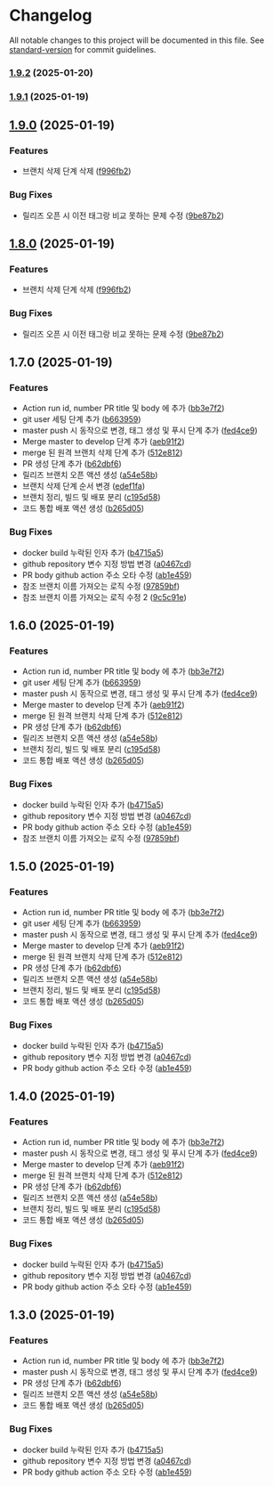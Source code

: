 # Changelog

All notable changes to this project will be documented in this file. See [standard-version](https://github.com/conventional-changelog/standard-version) for commit guidelines.

### [1.9.2](https://github.com/Optmier/altrid-server/compare/v1.9.1...v1.9.2) (2025-01-20)

### [1.9.1](https://github.com/Optmier/altrid-server/compare/v1.9.0...v1.9.1) (2025-01-19)

## [1.9.0](https://github.com/Optmier/altrid-server/compare/v1.8.0...v1.9.0) (2025-01-19)


### Features

* 브랜치 삭제 단계 삭제 ([f996fb2](https://github.com/Optmier/altrid-server/commit/f996fb23c7c206dd9bfb145d4199b8145d29c4ab))


### Bug Fixes

* 릴리즈 오픈 시 이전 태그랑 비교 못하는 문제 수정 ([9be87b2](https://github.com/Optmier/altrid-server/commit/9be87b208cff92005d8ef6205144f61302f39fa2))

## [1.8.0](https://github.com/Optmier/altrid-server/compare/v1.7.0...v1.8.0) (2025-01-19)


### Features

* 브랜치 삭제 단계 삭제 ([f996fb2](https://github.com/Optmier/altrid-server/commit/f996fb23c7c206dd9bfb145d4199b8145d29c4ab))


### Bug Fixes

* 릴리즈 오픈 시 이전 태그랑 비교 못하는 문제 수정 ([9be87b2](https://github.com/Optmier/altrid-server/commit/9be87b208cff92005d8ef6205144f61302f39fa2))

## 1.7.0 (2025-01-19)


### Features

* Action run id, number PR title 및 body 에 추가 ([bb3e7f2](https://github.com/Optmier/altrid-server/commit/bb3e7f21f5271f5e6fa0dc49c48a2dc8e2d0c40e))
* git user 세팅 단계 추가 ([b663959](https://github.com/Optmier/altrid-server/commit/b663959c48cca717dedafec4cb32233f7805c481))
* master push 시 동작으로 변경, 태그 생성 및 푸시 단계 추가 ([fed4ce9](https://github.com/Optmier/altrid-server/commit/fed4ce9168c77774f14eb22760f14ec646b839c7))
* Merge master to develop 단계 추가 ([aeb91f2](https://github.com/Optmier/altrid-server/commit/aeb91f2126ba879af230b7315dfeda15d99a4847))
* merge 된 원격 브랜치 삭제 단계 추가 ([512e812](https://github.com/Optmier/altrid-server/commit/512e8129192d4971aac77e850f6523a60027a2e8))
* PR 생성 단계 추가 ([b62dbf6](https://github.com/Optmier/altrid-server/commit/b62dbf63ef9ad8911da94ea61844647f047a69fb))
* 릴리즈 브랜치 오픈 액션 생성 ([a54e58b](https://github.com/Optmier/altrid-server/commit/a54e58b2db6a476bb1c2b6400c7b83cb1dfe05f1))
* 브랜치 삭제 단계 순서 변경 ([edef1fa](https://github.com/Optmier/altrid-server/commit/edef1fa078e757b7df9973e6c3688914b134ecf8))
* 브랜치 정리, 빌드 및 배포 분리 ([c195d58](https://github.com/Optmier/altrid-server/commit/c195d585e4b307d644940d380abcefa8dc49bd12))
* 코드 통합 배포 액션 생성 ([b265d05](https://github.com/Optmier/altrid-server/commit/b265d0510dea5e5799ab6d10a0766fa0dc378d68))


### Bug Fixes

* docker build 누락된 인자 추가 ([b4715a5](https://github.com/Optmier/altrid-server/commit/b4715a5bbe713c4ee4f24f85d153f888e57f92ed))
* github repository 변수 지정 방법 변경 ([a0467cd](https://github.com/Optmier/altrid-server/commit/a0467cd01db5d1517899c06ceca65af544c4e618))
* PR body github action 주소 오타 수정 ([ab1e459](https://github.com/Optmier/altrid-server/commit/ab1e459c4ac620a3359d2a9cf5a5f7fd384caecf))
* 참조 브랜치 이름 가져오는 로직 수정 ([97859bf](https://github.com/Optmier/altrid-server/commit/97859bf7ba8732341dd6f3da60e16c82c594757f))
* 참조 브랜치 이름 가져오는 로직 수정 2 ([9c5c91e](https://github.com/Optmier/altrid-server/commit/9c5c91efe774980c2b7d4b614a85bbfd1791f8a7))

## 1.6.0 (2025-01-19)


### Features

* Action run id, number PR title 및 body 에 추가 ([bb3e7f2](https://github.com/Optmier/altrid-server/commit/bb3e7f21f5271f5e6fa0dc49c48a2dc8e2d0c40e))
* git user 세팅 단계 추가 ([b663959](https://github.com/Optmier/altrid-server/commit/b663959c48cca717dedafec4cb32233f7805c481))
* master push 시 동작으로 변경, 태그 생성 및 푸시 단계 추가 ([fed4ce9](https://github.com/Optmier/altrid-server/commit/fed4ce9168c77774f14eb22760f14ec646b839c7))
* Merge master to develop 단계 추가 ([aeb91f2](https://github.com/Optmier/altrid-server/commit/aeb91f2126ba879af230b7315dfeda15d99a4847))
* merge 된 원격 브랜치 삭제 단계 추가 ([512e812](https://github.com/Optmier/altrid-server/commit/512e8129192d4971aac77e850f6523a60027a2e8))
* PR 생성 단계 추가 ([b62dbf6](https://github.com/Optmier/altrid-server/commit/b62dbf63ef9ad8911da94ea61844647f047a69fb))
* 릴리즈 브랜치 오픈 액션 생성 ([a54e58b](https://github.com/Optmier/altrid-server/commit/a54e58b2db6a476bb1c2b6400c7b83cb1dfe05f1))
* 브랜치 정리, 빌드 및 배포 분리 ([c195d58](https://github.com/Optmier/altrid-server/commit/c195d585e4b307d644940d380abcefa8dc49bd12))
* 코드 통합 배포 액션 생성 ([b265d05](https://github.com/Optmier/altrid-server/commit/b265d0510dea5e5799ab6d10a0766fa0dc378d68))


### Bug Fixes

* docker build 누락된 인자 추가 ([b4715a5](https://github.com/Optmier/altrid-server/commit/b4715a5bbe713c4ee4f24f85d153f888e57f92ed))
* github repository 변수 지정 방법 변경 ([a0467cd](https://github.com/Optmier/altrid-server/commit/a0467cd01db5d1517899c06ceca65af544c4e618))
* PR body github action 주소 오타 수정 ([ab1e459](https://github.com/Optmier/altrid-server/commit/ab1e459c4ac620a3359d2a9cf5a5f7fd384caecf))
* 참조 브랜치 이름 가져오는 로직 수정 ([97859bf](https://github.com/Optmier/altrid-server/commit/97859bf7ba8732341dd6f3da60e16c82c594757f))

## 1.5.0 (2025-01-19)


### Features

* Action run id, number PR title 및 body 에 추가 ([bb3e7f2](https://github.com/Optmier/altrid-server/commit/bb3e7f21f5271f5e6fa0dc49c48a2dc8e2d0c40e))
* git user 세팅 단계 추가 ([b663959](https://github.com/Optmier/altrid-server/commit/b663959c48cca717dedafec4cb32233f7805c481))
* master push 시 동작으로 변경, 태그 생성 및 푸시 단계 추가 ([fed4ce9](https://github.com/Optmier/altrid-server/commit/fed4ce9168c77774f14eb22760f14ec646b839c7))
* Merge master to develop 단계 추가 ([aeb91f2](https://github.com/Optmier/altrid-server/commit/aeb91f2126ba879af230b7315dfeda15d99a4847))
* merge 된 원격 브랜치 삭제 단계 추가 ([512e812](https://github.com/Optmier/altrid-server/commit/512e8129192d4971aac77e850f6523a60027a2e8))
* PR 생성 단계 추가 ([b62dbf6](https://github.com/Optmier/altrid-server/commit/b62dbf63ef9ad8911da94ea61844647f047a69fb))
* 릴리즈 브랜치 오픈 액션 생성 ([a54e58b](https://github.com/Optmier/altrid-server/commit/a54e58b2db6a476bb1c2b6400c7b83cb1dfe05f1))
* 브랜치 정리, 빌드 및 배포 분리 ([c195d58](https://github.com/Optmier/altrid-server/commit/c195d585e4b307d644940d380abcefa8dc49bd12))
* 코드 통합 배포 액션 생성 ([b265d05](https://github.com/Optmier/altrid-server/commit/b265d0510dea5e5799ab6d10a0766fa0dc378d68))


### Bug Fixes

* docker build 누락된 인자 추가 ([b4715a5](https://github.com/Optmier/altrid-server/commit/b4715a5bbe713c4ee4f24f85d153f888e57f92ed))
* github repository 변수 지정 방법 변경 ([a0467cd](https://github.com/Optmier/altrid-server/commit/a0467cd01db5d1517899c06ceca65af544c4e618))
* PR body github action 주소 오타 수정 ([ab1e459](https://github.com/Optmier/altrid-server/commit/ab1e459c4ac620a3359d2a9cf5a5f7fd384caecf))

## 1.4.0 (2025-01-19)


### Features

* Action run id, number PR title 및 body 에 추가 ([bb3e7f2](https://github.com/Optmier/altrid-server/commit/bb3e7f21f5271f5e6fa0dc49c48a2dc8e2d0c40e))
* master push 시 동작으로 변경, 태그 생성 및 푸시 단계 추가 ([fed4ce9](https://github.com/Optmier/altrid-server/commit/fed4ce9168c77774f14eb22760f14ec646b839c7))
* Merge master to develop 단계 추가 ([aeb91f2](https://github.com/Optmier/altrid-server/commit/aeb91f2126ba879af230b7315dfeda15d99a4847))
* merge 된 원격 브랜치 삭제 단계 추가 ([512e812](https://github.com/Optmier/altrid-server/commit/512e8129192d4971aac77e850f6523a60027a2e8))
* PR 생성 단계 추가 ([b62dbf6](https://github.com/Optmier/altrid-server/commit/b62dbf63ef9ad8911da94ea61844647f047a69fb))
* 릴리즈 브랜치 오픈 액션 생성 ([a54e58b](https://github.com/Optmier/altrid-server/commit/a54e58b2db6a476bb1c2b6400c7b83cb1dfe05f1))
* 브랜치 정리, 빌드 및 배포 분리 ([c195d58](https://github.com/Optmier/altrid-server/commit/c195d585e4b307d644940d380abcefa8dc49bd12))
* 코드 통합 배포 액션 생성 ([b265d05](https://github.com/Optmier/altrid-server/commit/b265d0510dea5e5799ab6d10a0766fa0dc378d68))


### Bug Fixes

* docker build 누락된 인자 추가 ([b4715a5](https://github.com/Optmier/altrid-server/commit/b4715a5bbe713c4ee4f24f85d153f888e57f92ed))
* github repository 변수 지정 방법 변경 ([a0467cd](https://github.com/Optmier/altrid-server/commit/a0467cd01db5d1517899c06ceca65af544c4e618))
* PR body github action 주소 오타 수정 ([ab1e459](https://github.com/Optmier/altrid-server/commit/ab1e459c4ac620a3359d2a9cf5a5f7fd384caecf))

## 1.3.0 (2025-01-19)


### Features

* Action run id, number PR title 및 body 에 추가 ([bb3e7f2](https://github.com/Optmier/altrid-server/commit/bb3e7f21f5271f5e6fa0dc49c48a2dc8e2d0c40e))
* master push 시 동작으로 변경, 태그 생성 및 푸시 단계 추가 ([fed4ce9](https://github.com/Optmier/altrid-server/commit/fed4ce9168c77774f14eb22760f14ec646b839c7))
* PR 생성 단계 추가 ([b62dbf6](https://github.com/Optmier/altrid-server/commit/b62dbf63ef9ad8911da94ea61844647f047a69fb))
* 릴리즈 브랜치 오픈 액션 생성 ([a54e58b](https://github.com/Optmier/altrid-server/commit/a54e58b2db6a476bb1c2b6400c7b83cb1dfe05f1))
* 코드 통합 배포 액션 생성 ([b265d05](https://github.com/Optmier/altrid-server/commit/b265d0510dea5e5799ab6d10a0766fa0dc378d68))


### Bug Fixes

* docker build 누락된 인자 추가 ([b4715a5](https://github.com/Optmier/altrid-server/commit/b4715a5bbe713c4ee4f24f85d153f888e57f92ed))
* github repository 변수 지정 방법 변경 ([a0467cd](https://github.com/Optmier/altrid-server/commit/a0467cd01db5d1517899c06ceca65af544c4e618))
* PR body github action 주소 오타 수정 ([ab1e459](https://github.com/Optmier/altrid-server/commit/ab1e459c4ac620a3359d2a9cf5a5f7fd384caecf))
